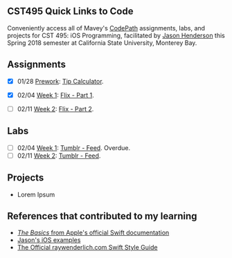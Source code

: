## CST495 Quick Links to Code
Conveniently access all of Mavey's [CodePath](https://codepath.com/) assignments, labs, and projects for CST 495: iOS Programming, facilitated by [Jason Henderson](https://github.com/jasonhenderson) this Spring 2018 semester at California State University, Monterey Bay.

## Assignments
* [x] 01/28  [Prework](https://courses.codepath.com/snippets/ios_university/prework): [Tip Calculator](https://github.com/MaveyMa/tippy).
* [x] 02/04  [Week 1](https://courses.codepath.com/courses/ios_university/unit/1#!assignment): [Flix - Part 1](https://github.com/MaveyMa/flix).
* [ ] 02/11  [Week 2](https://courses.codepath.com/courses/ios_university/unit/2#!assignment): [Flix - Part 2](https://github.com/MaveyMa/flix).


## Labs
* [ ] 02/04  [Week 1](https://courses.codepath.com/courses/ios_university/unit/1#!exercises): [Tumblr - Feed](https://github.com/MaveyMa/HONY-tumblr-feed). Overdue.
* [ ] 02/11  [Week 2](https://courses.codepath.com/courses/ios_university/unit/2#!exercises): [Tumblr - Feed](https://github.com/MaveyMa/HONY-tumblr-feed).

## Projects
* Lorem Ipsum

## References that contributed to my learning
* [_The Basics_ from Apple's official Swift documentation](https://developer.apple.com/library/content/documentation/Swift/Conceptual/Swift_Programming_Language/TheBasics.html#//apple_ref/doc/uid/TP40014097-CH5-ID309)
* [Jason's iOS examples](https://github.com/jasonhenderson/examples-ios)
* [The Official raywenderlich.com Swift Style Guide](https://github.com/raywenderlich/swift-style-guide#the-official-raywenderlichcom-swift-style-guide)
